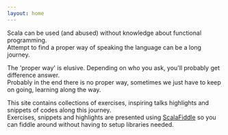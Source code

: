 ```yaml
---
layout: home
---
```


Scala can be used (and abused) without knowledge about functional programming.   
Attempt to find a proper way of speaking the language can be a long journey.

The 'proper way' is elusive. Depending on who you ask, you'll probably get difference answer.  
Probably in the end there is no proper way, sometimes we just have to keep on going, learning along the way. 

This site contains collections of exercises, inspiring talks highlights and snippets of codes along this journey.  
Exercises, snippets and highlights are presented using [ScalaFiddle](http://scalafiddle.io) so you can 
fiddle around without having to setup libraries needed. 


